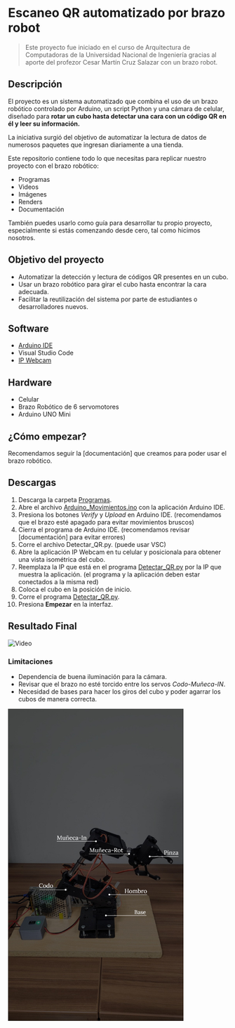 # Escaneo QR automatizado por brazo robot

>Este proyecto fue iniciado en el curso de Arquitectura de Computadoras de la Universidad Nacional de Ingeniería gracias al aporte del profezor Cesar Martín Cruz Salazar con un brazo robot. 

## Descripción 

El proyecto es un sistema automatizado que combina el uso de un brazo robótico controlado por Arduino, un script Python y una cámara de celular, diseñado para **rotar un cubo hasta detectar una cara con un código QR en él y leer su información.**

La iniciativa surgió del objetivo de automatizar la lectura de datos de numerosos paquetes que ingresan diariamente a una tienda.

Este repositorio contiene todo lo que necesitas para replicar nuestro proyecto con el brazo robótico: 
- Programas
- Videos 
- Imágenes
- Renders
- Documentación

También puedes usarlo como guía para desarrollar tu propio proyecto, especialmente si estás comenzando desde cero, tal como hicimos nosotros.

## Objetivo del proyecto

- Automatizar la detección y lectura de códigos QR presentes en un cubo.
- Usar un brazo robótico para girar el cubo hasta encontrar la cara adecuada.
- Facilitar la reutilización del sistema por parte de estudiantes o desarrolladores nuevos.

## Software

- [Arduino IDE](https://www.arduino.cc/en/software/)
- Visual Studio Code
- [IP Webcam](https://play.google.com/store/apps/details?id=com.pas.webcam&hl=en&pli=1)

## Hardware

- Celular
- Brazo Robótico de 6 servomotores
- Arduino UNO Mini

## ¿Cómo empezar?

Recomendamos seguir la [documentación] que creamos para poder usar el brazo robótico. 

## Descargas

1. Descarga la carpeta [Programas](https://github.com/brian-latorre/Brazo_Robot/tree/main/Programas).
2. Abre el archivo [Arduino_Movimientos.ino](https://github.com/brian-latorre/Brazo_Robot/tree/main/Programas/ArduinoIDE/Arduino_Movimientos/Arduino_Movimientos.ino) con la aplicación Arduino IDE.
3. Presiona los botones _Verify_ y _Upload_ en Arduino IDE. (recomendamos que el brazo esté apagado para evitar movimientos bruscos)
4. Cierra el programa de Arduino IDE. (recomendamos revisar [documentación] para evitar errores)
5. Corre el archivo Detectar_QR.py. (puede usar VSC)
6. Abre la aplicación IP Webcam en tu celular y posicionala para obtener una vista isométrica del cubo.
7. Reemplaza la IP que está en el programa [Detectar_QR.py](https://github.com/brian-latorre/Brazo_Robot/tree/main/Programas/Python/Detectar_QR.py) por la IP que muestra la aplicación. (el programa y la aplicación deben estar conectados a la misma red)
9. Coloca el cubo en la posición de inicio.
8. Corre el programa [Detectar_QR.py](https://github.com/brian-latorre/Brazo_Robot/tree/main/Programas/Python/Detectar_QR.py).
10. Presiona **Empezar** en la interfaz. 

## Resultado Final

![Video]()

### Limitaciones

- Dependencia de buena iluminación para la cámara.
- Revisar que el brazo no esté torcido entre los servos _Codo-Muñeca-IN_.
- Necesidad de bases para hacer los giros del cubo y poder agarrar los cubos de manera correcta. 

<img src="https://github.com/brian-latorre/Brazo_robot/blob/main/Multimedia/Servomotores.jpeg" width="400">

